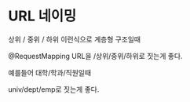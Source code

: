 # URL 네이밍

상위 / 중위 / 하위 이런식으로 계층형 구조일때

@RequestMapping URL을 /상위/중위/하위로 짓는게 좋다.

예를들어 대학/학과/직원일때 

univ/dept/emp로 짓는게 좋다.
